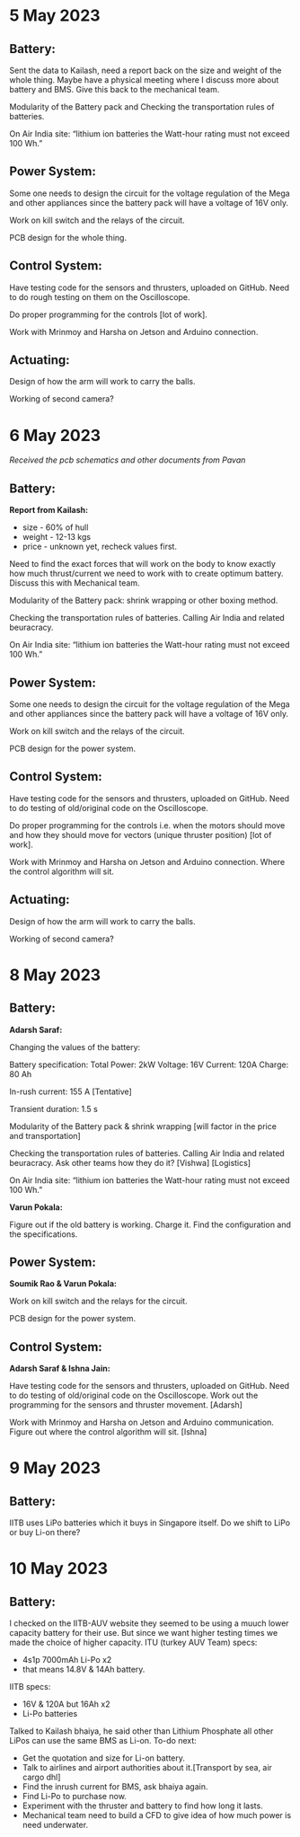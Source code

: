 # 5 May 2023



## Battery:

Sent the data to Kailash, need a report back on the size and weight of the whole thing. Maybe have a physical meeting where I discuss more about battery and BMS. Give this back to the mechanical team.

Modularity of the Battery pack and Checking the transportation rules of batteries.

On Air India site: “lithium ion batteries the Watt-hour rating must not exceed 100 Wh.”

## Power System:

Some one needs to design the circuit for the voltage regulation of the Mega and other appliances since the battery pack will have a voltage of 16V only. 

Work on kill switch and the relays of the circuit.

PCB design for the whole thing.

## Control System:

Have testing code for the sensors and thrusters, uploaded on GitHub. Need to do rough testing on them on the Oscilloscope. 

Do proper programming for the controls [lot of work].

Work with Mrinmoy and Harsha on Jetson and Arduino connection.

## Actuating:

Design of how the arm will work to carry the balls.

Working of second camera?

# 6 May 2023

*Received the pcb schematics and other documents from Pavan*

## Battery:

**Report from Kailash:** 

- size - 60% of hull
- weight - 12-13 kgs
- price - unknown yet, recheck values first.

Need to find the exact forces that will work on the body to know exactly how much thrust/current we need to work with to create optimum battery. Discuss this with Mechanical team.

Modularity of the Battery pack: shrink wrapping or other boxing method. 

Checking the transportation rules of batteries. Calling Air India and related beuracracy.

On Air India site: “lithium ion batteries the Watt-hour rating must not exceed 100 Wh.”

## Power System:

Some one needs to design the circuit for the voltage regulation of the Mega and other appliances since the battery pack will have a voltage of 16V only. 

Work on kill switch and the relays of the circuit.

PCB design for the power system.

## Control System:

Have testing code for the sensors and thrusters, uploaded on GitHub. Need to do testing of old/original code on the Oscilloscope. 

Do proper programming for the controls i.e. when the motors should move and how they should move for vectors (unique thruster position) [lot of work].

Work with Mrinmoy and Harsha on Jetson and Arduino connection. Where the control algorithm will sit.

## Actuating:

Design of how the arm will work to carry the balls.

Working of second camera?

# 8 May 2023

## Battery:

**Adarsh Saraf:**

Changing the values of the battery:

Battery specification:
Total Power: 2kW
Voltage: 16V
Current: 120A
Charge: 80 Ah

In-rush current: 155 A [Tentative]

Transient duration: 1.5 s

Modularity of the Battery pack & shrink wrapping [will factor in the price and transportation]

Checking the transportation rules of batteries. Calling Air India and related beuracracy. Ask other teams how they do it? [Vishwa] [Logistics]

On Air India site: “lithium ion batteries the Watt-hour rating must not exceed 100 Wh.”

**Varun Pokala:**

Figure out if the old battery is working. Charge it. Find the configuration and the specifications.

## Power System:

**Soumik Rao & Varun Pokala:**

Work on kill switch and the relays for the circuit.

PCB design for the power system.

## Control System:

**Adarsh Saraf & Ishna Jain:**

Have testing code for the sensors and thrusters, uploaded on GitHub. Need to do testing of old/original code on the Oscilloscope. Work out the programming for the sensors and thruster movement. [Adarsh]

Work with Mrinmoy and Harsha on Jetson and Arduino communication. Figure out where the control algorithm will sit. [Ishna]


# 9 May 2023

## Battery:

IITB uses LiPo batteries which it buys in Singapore itself. Do we shift to LiPo or buy Li-on there?

# 10 May 2023

## Battery:

I checked on the IITB-AUV website they seemed to be using a muuch lower capacity battery for their use. But since we want higher testing times we made the choice of higher capacity.
ITU (turkey AUV Team) specs:
 - 4s1p 7000mAh Li-Po x2
 - that means 14.8V & 14Ah battery.

IITB specs:
 - 16V & 120A but 16Ah x2
 - Li-Po batteries

Talked to Kailash bhaiya, he said other than Lithium Phosphate all other LiPos can use the same BMS as Li-on.
To-do next:
 - Get the quotation and size for Li-on battery.
 - Talk to airlines and airport authorities about it.[Transport by sea, air cargo dhl]
 - Find the inrush current for BMS, ask bhaiya again.
 - Find Li-Po to purchase now.
 - Experiment with the thruster and battery to find how long it lasts.
 - Mechanical team need to build a CFD to give idea of how much power is need underwater.


